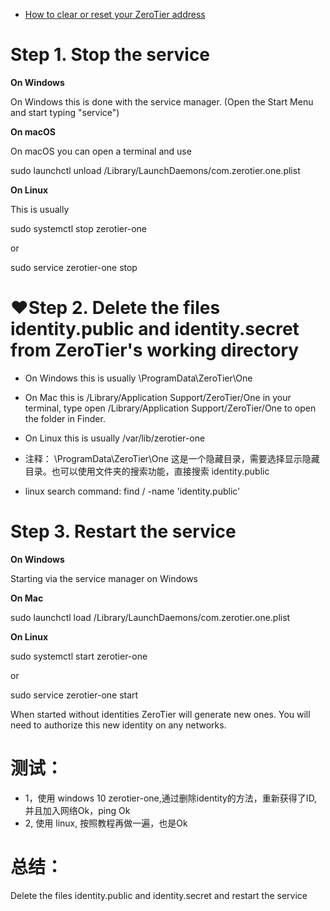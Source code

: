 - [How to clear or reset your ZeroTier address](https://docs.zerotier.com/faq/#reset-address)

# Step 1. Stop the service
**On Windows**

On Windows this is done with the service manager. (Open the Start Menu and start typing "service")

**On macOS**

On macOS you can open a terminal and use

sudo launchctl unload /Library/LaunchDaemons/com.zerotier.one.plist

**On Linux**

This is usually

sudo systemctl stop zerotier-one

or

sudo service zerotier-one stop

# ❤️Step 2. Delete the files identity.public and identity.secret from ZeroTier's working directory

- On Windows this is usually \ProgramData\ZeroTier\One
- On Mac this is /Library/Application Support/ZeroTier/One in your terminal, type open /Library/Application Support/ZeroTier/One to open the folder in Finder.
- On Linux this is usually /var/lib/zerotier-one

- 注释： \ProgramData\ZeroTier\One 这是一个隐藏目录，需要选择显示隐藏目录。也可以使用文件夹的搜索功能，直接搜索 identity.public
- linux search command: find / -name 'identity.public'

# Step 3. Restart the service
**On Windows**

Starting via the service manager on Windows

**On Mac**

sudo launchctl load /Library/LaunchDaemons/com.zerotier.one.plist

**On Linux**

sudo systemctl start zerotier-one

or

sudo service zerotier-one start

When started without identities ZeroTier will generate new ones. You will need to authorize this new identity on any networks.

# 测试：
-  1，使用 windows 10  zerotier-one,通过删除identity的方法，重新获得了ID,并且加入网络Ok，ping Ok   
-  2, 使用 linux, 按照教程再做一遍，也是Ok   

# 总结：
 Delete the files identity.public and identity.secret and restart the service
